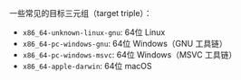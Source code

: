一些常见的目标三元组（target triple）：

- `x86_64-unknown-linux-gnu`: 64位 Linux
- `x86_64-pc-windows-gnu`: 64位 Windows（GNU 工具链）
- `x86_64-pc-windows-msvc`: 64位 Windows（MSVC 工具链）
- `x86_64-apple-darwin`: 64位 macOS
